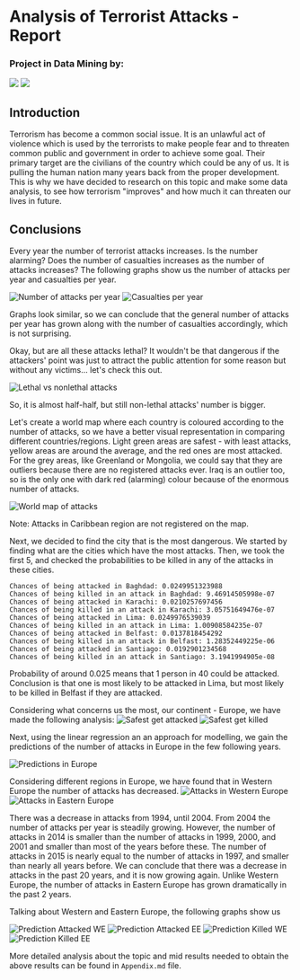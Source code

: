# Analysis of Terrorist Attacks - Report
### Project in Data Mining by:
[![](https://avatars1.githubusercontent.com/u/8987819?v=3&s=150)](https://github.com/DajanaS "Dajana Stojchevska") [![](https://avatars0.githubusercontent.com/u/18115441?v=3&s=150)](https://github.com/mtodosovska "Marija Todosovska") <br />
## Introduction
Terrorism has become a common social issue. It is an unlawful act of violence which is used by the terrorists to make people fear and to threaten common public and government in order to achieve some goal.  Their primary target are the civilians of the country which could be any of us. It is pulling the human nation many years back from the proper development. This is why we have decided to research on this topic and make some data analysis, to see how terrorism "improves" and how much it can threaten our lives in future.
	
## Conclusions
Every year the number of terrorist attacks increases. Is the number alarming? Does the number of casualties increases as the number of attacks increases? The following graphs show us the number of attacks per year and casualties per year.
	
![Number of attacks per year](attacksPerYear.png)
![Casualties per year](casualtiesPerYear.png)	
	
Graphs look similar, so we can conclude that the general number of attacks per year has grown along with the number of casualties accordingly, which is not surprising.

Okay, but are all these attacks lethal? It wouldn't be that dangerous if the attackers' point was just to attract the public attention for some reason but without any victims... let's check this out.
	
![Lethal vs nonlethal attacks](lethal.png)

So, it is almost half-half, but still non-lethal attacks' number is bigger.

Let's create a world map where each country is coloured according to the number of attacks, so we have a better visual representation in comparing different countries/regions. 
Light green areas are safest - with least attacks, yellow areas are around the average, and the red ones are most attacked. For the grey areas, like Greenland or Mongolia, we could say that they are outliers because there are no registered attacks ever. Iraq is an outlier too, so is the only one with dark red (alarming) colour because of the enormous number of attacks.

![World map of attacks](map_attacks.jpg)

Note: Attacks in Caribbean region are not registered on the map. 

Next, we decided to find the city that is the most dangerous. We started by finding what are the cities which have the most attacks. Then, we took the first 5, and checked the probabilities to be killed in any of the attacks in these cities.

 	Chances of being attacked in Baghdad: 0.0249951323988
 	Chances of being killed in an attack in Baghdad: 9.46914505998e-07
 	Chances of being attacked in Karachi: 0.0210257697456
 	Chances of being killed in an attack in Karachi: 3.05751649476e-07
 	Chances of being attacked in Lima: 0.0249976539039
 	Chances of being killed in an attack in Lima: 1.00908584235e-07
 	Chances of being attacked in Belfast: 0.0137818454292
 	Chances of being killed in an attack in Belfast: 1.28352449225e-06
 	Chances of being attacked in Santiago: 0.0192901234568
 	Chances of being killed in an attack in Santiago: 3.1941994905e-08

Probability of around 0.025 means that 1 person in 40 could be attacked. Conclusion is that one is most likely to be attacked in Lima, but most likely to be killed in Belfast if they are attacked.

Considering what concerns us the most, our continent - Europe, we have made the following analysis:
![Safest get attacked](safestGetAttacked.png)
![Safest get killed](safestGetKilled.png)

Next, using the linear regression an an approach for modelling, we gain the predictions of the number of attacks in Europe in the few following years.

![Predictions in Europe](prediction.png)

Considering different regions in Europe, we have found that in Western Europe the number of attacks has decreased.
![Attacks in Western Europe](attacks_WE.png)
![Attacks in Eastern Europe](attacks_EE.png)

There was a decrease in attacks from 1994, until 2004. From 2004 the number of attacks per year is steadily growing. However, the number of attacks in 2014 is smaller than the number of attacks in 1999, 2000, and 2001 and smaller than most of the years before these. The number of attacks in 2015 is nearly equal to the number of attacks in 1997, and smaller than nearly all years before. We can conclude that there was a decrease in attacks in the past 20 years, and it is now growing again. Unlike Western Europe, the number of attacks in Eastern Europe has grown dramatically in the past 2 years.

Talking about Western and Eastern Europe, the following graphs show us

![Prediction Attacked WE](pAttackedWE.png)
![Prediction Attacked EE](pAttackedEE.png)
![Prediction Killed WE](pKilledWE.png)
![Prediction Killed EE](pKilledEE.png)


More detailed analysis about the topic and mid results needed to obtain the above results can be found in `Appendix.md` file.